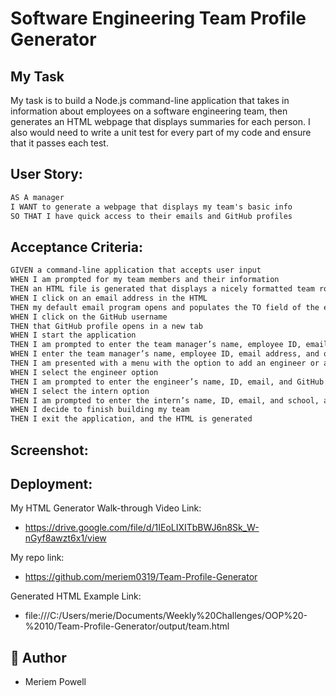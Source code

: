 # Software Engineering Team Profile Generator


## My Task
My task is to build a Node.js command-line application that takes in information about employees on a software engineering team, then generates an HTML webpage that displays summaries for each person. I  also would need to write a unit test for every part of my code and ensure that it passes each test.

## User Story:
```md
AS A manager
I WANT to generate a webpage that displays my team's basic info
SO THAT I have quick access to their emails and GitHub profiles
```

## Acceptance Criteria:
```md
GIVEN a command-line application that accepts user input
WHEN I am prompted for my team members and their information
THEN an HTML file is generated that displays a nicely formatted team roster based on user input
WHEN I click on an email address in the HTML
THEN my default email program opens and populates the TO field of the email with the address
WHEN I click on the GitHub username
THEN that GitHub profile opens in a new tab
WHEN I start the application
THEN I am prompted to enter the team manager’s name, employee ID, email address, and office number
WHEN I enter the team manager’s name, employee ID, email address, and office number
THEN I am presented with a menu with the option to add an engineer or an intern or to finish building my team
WHEN I select the engineer option
THEN I am prompted to enter the engineer’s name, ID, email, and GitHub username, and I am taken back to the menu
WHEN I select the intern option
THEN I am prompted to enter the intern’s name, ID, email, and school, and I am taken back to the menu
WHEN I decide to finish building my team
THEN I exit the application, and the HTML is generated
```


## Screenshot:
  

## Deployment:
My HTML Generator Walk-through Video Link:
* https://drive.google.com/file/d/1IEoLIXITbBWJ6n8Sk_W-nGyf8awzt6x1/view

My repo link:
* https://github.com/meriem0319/Team-Profile-Generator

Generated HTML Example Link:
* file:///C:/Users/merie/Documents/Weekly%20Challenges/OOP%20-%2010/Team-Profile-Generator/output/team.html

## 📜 Author
* Meriem Powell
  